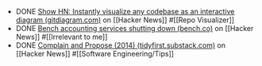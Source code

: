 - DONE [Show HN: Instantly visualize any codebase as an interactive diagram (gitdiagram.com)](https://news.ycombinator.com/item?id=42521769) on [[Hacker News]] #[[Repo Visualizer]]
- DONE [Bench accounting services shutting down (bench.co)](https://news.ycombinator.com/item?id=42523061) on [[Hacker News]] #[[Irrelevant to me]]
- DONE [Complain and Propose (2014) (tidyfirst.substack.com)](https://news.ycombinator.com/item?id=42523933) on [[Hacker News]] #[[Software Engineering/Tips]]
  ```markdown
  ```